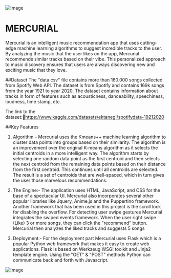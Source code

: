 ![image](https://github.com/user-attachments/assets/46c0118a-c0c7-411d-b155-941e75ee28e6)

# MERCURIAL
Mercurial is an intelligent music recommendation app that uses cutting-edge machine learning algorithms to suggest incredible tracks to the user. By analyzing the music that the user likes on the app, Mercurial recommends similar tracks based on their vibe. This personalized approach to music discovery ensures that users are always discovering new and exciting music that they love.


##Dataset
The "data.csv" file contains more than 160.000 songs collected from Spotify Web API. The dataset is from Spotify and contains 169k songs from the year 1921 to year 2020. The dataset contains information about tracks in form of features such as acousticness, danceability, speechiness, loudness, time stamp, etc.


The link to the dataset:https://www.kaggle.com/datasets/ektanegi/spotifydata-19212020



##Key Features
1. Algorithm –
Mercurial uses the Kmeans++ machine learning algorithm to cluster data points into groups based on their similarity. The algorithm is an improvement over the original K-means algorithm as it selects the initial centroids in a more intelligent way. The algorithm starts by selecting one random data point as the first centroid and then selects the next centroid from the remaining data points based on their distance from the first centroid.
This continues until all centroids are selected. The result is a set of centroids that are well-spaced, which in turn gives the user those marvelous recommendations. 


2. The Engine:-
The application uses HTML, JavaScript, and CSS for the base of a spectacular UI. Mercurial also incorporates several other popular libraries like Jquery, Anime.js and the Puppertino framework. Another framework that has been used in this project is the scroll lock for disabling the overflow. For detecting user swipe gestures Mercurial integrates the swiped events framework. When the user right swipe (Like) 3 or more songs, they can click the "recommend" button. Mercurial then analyzes the liked tracks and suggests 5 songs


3. Deployment:-
For the deployment part Mercurial uses Flask which is a popular Python web framework that makes it easy to create web applications. Flask is based on Werkzeug WSGI toolkit and Jinja2 template engine. Using the "GET" & "POST" methods Python can communicate back and forth with Javascript.

![image](https://github.com/user-attachments/assets/6d6361bb-cb53-4704-b1d2-756cb60ae230)



